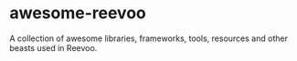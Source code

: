 # awesome-reevoo
A collection of awesome libraries, frameworks, tools, resources and other beasts used in Reevoo.
